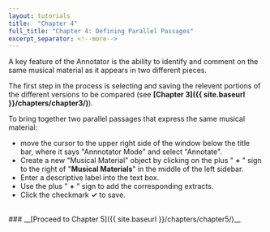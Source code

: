 ```yaml
---
layout: tutorials
title:  "Chapter 4"
full_title: "Chapter 4: Defining Parallel Passages"
excerpt_separator: <!--more-->
---
```

A key feature of the Annotator is the ability to identify and comment on the same musical material as it appears in two different pieces. 

The first step in the process is selecting and saving the relevent portions of the different versions to be compared
(see __[Chapter 3]({{ site.baseurl }}/chapters/chapter3/)__).

To bring together two parallel passages that express the same musical material:

* move the cursor to the upper right side of the window below the title bar, where it says "Annnotator Mode" and select "Annotate".
* Create a new "Musical Material" object by clicking on the plus " __+__ " sign to the right of "__Musical Materials__" in the middle of the left sidebar.
* Enter a descriptive label into the text box.
* Use the plus " __+__ " sign to add the corresponding extracts.
* Click the checkmark __✓__ to save.

<br>
### __[Proceed to Chapter 5]({{ site.baseurl }}/chapters/chapter5/)__
<!-- Here is the tutorial with screenshots -->